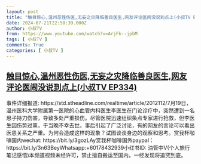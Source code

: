 ```yaml
---
layout: post
title: "触目惊心,温州恶性伤医,无妄之灾降临善良医生,网友评论医闹没说到点上(小叔TV EP334)"
date: 2024-07-21T22:58:39.000Z
author: 小叔TV
from: https://www.youtube.com/watch?v=ArjFk--jpbM
tags: [ 小叔TV ]
comments: True
categories: [ 小叔TV ]
---
```

<!--1721602719000-->
[触目惊心,温州恶性伤医,无妄之灾降临善良医生,网友评论医闹没说到点上(小叔TV EP334)](https://www.youtube.com/watch?v=ArjFk--jpbM)
------

<div>
事件详细报道: https://std.stheadline.com/realtime/article/2012112/7月19日，温州医科大学附属第一医院的心血管内科医生李医生在门论诊疗中，突然遭到一名思子持刀伤害，导致多处严重损伤。尽管医院迅速组织条点专家进行抢救，但李医生因伤势过熏，于当晚不幸去世。事后引起了广泛讨论，有的网友的言论可以看出医患关系之严重。为何会造成这样的现象？试图谈谈身边的观察和思考。赏我杯咖啡国内wechat: https://bit.ly/3gozLAy赏我杯咖啡国外paypal：https://bit.ly/3n63BeyWhatsapp:+60178432939小红书ID: 油管中V(个人旅行笔记感悟)本频道视频未经许可，禁止擅自搬运至国内，一经发现将追究到底。
</div>
